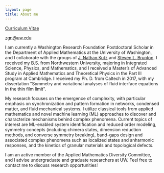 ```yaml
---
layout: page
title: About me
---
```


[Curriculum Vitae](/assets/ZGNicolaou_CV.pdf)

[zgn@uw.edu](mailto:zgn@uw.edu)

I  am currently a Washington Research Foundation Postdoctoral Scholar in the Department of Applied Mathematics at the University of Washington, and I collaborate with the groups of [J. Nathan Kutz](https://faculty.washington.edu/kutz/) and [Steven L. Brunton](https://www.eigensteve.com/). I received my B.S. from Northwestern University, majoring in Integrated Science, Physics, and Mathematics, and I received a Master’s of Advanced Study in Applied Mathematics and Theoretical Physics in the Part III program at Cambridge. I received my Ph. D. from Caltech in 2017, with my dissertation "Symmetry and variational analyses of fluid interface equations in the thin film limit".

My research focuses on the emergence of complexity, with particular emphasis on synchronization and pattern formation in networks, condensed matter, and fluid mechanical systems. I utilize classical tools from applied mathematics and novel machine learning (ML) approaches to discover and characterize mechanisms behind complex phenomena. Current topics of interest are ML-enabled system identification and reduced order modeling, symmetry concepts (including chimera states, dimension reduction methods, and converse symmetry breaking), band-gaps design and associated complex phenomena such as localized states and anharmonic responses, and the kinetics of granular materials and topological defects.

I am an active member of the Applied Mathematics Diversity Committee, and I advise undergraduate and graduate researchers at UW. Feel free to contact me to discuss research opportunities!
